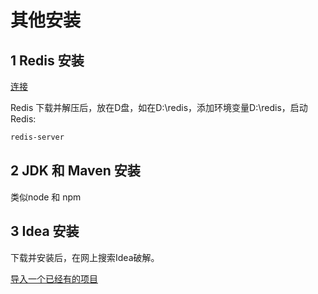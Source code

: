 # 其他安装

## 1 Redis 安装
[连接](https://www.runoob.com/redis/redis-install.html)

Redis 下载并解压后，放在D盘，如在D:\redis，添加环境变量D:\redis，启动Redis:

```bash
redis-server
```

## 2 JDK 和 Maven 安装

类似node 和 npm

## 3 Idea 安装

下载并安装后，在网上搜索Idea破解。

[导入一个已经有的项目](https://blog.csdn.net/happy_wu/article/details/80423150)


